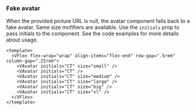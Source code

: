 ### Fake avatar

When the provided picture URL is null, the avatar component
falls back to a fake avatar. Same size mofifiers are available.
Use the `initials` prop to pass initials to the component.
See the code examples for more details about usage.

<!--code-->

```vue
<template>
  <VFlex flex-wrap="wrap" align-items="flex-end" row-gap=".5rem" column-gap=".25rem">
    <VAvatar initials="CT" size="small" />
    <VAvatar initials="CT" />
    <VAvatar initials="CT" size="medium" />
    <VAvatar initials="CT" size="large" />
    <VAvatar initials="CT" size="big" />
    <VAvatar initials="CT" size="xl" />
  </VFlex>
</template>
```

<!--/code-->

<!--example-->

<VFlex flex-wrap="wrap" align-items="flex-end" row-gap=".5rem" column-gap=".25rem">
  <VAvatar initials="CT" size="small" />
  <VAvatar initials="CT" />
  <VAvatar initials="CT" size="medium" />
  <VAvatar initials="CT" size="large" />
  <VAvatar initials="CT" size="big" />
  <VAvatar initials="CT" size="xl" />
</VFlex>

<!--/example-->
